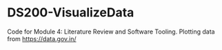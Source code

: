 # DS200-VisualizeData
Code for Module 4: Literature Review and Software Tooling. Plotting data from  https://data.gov.in/
